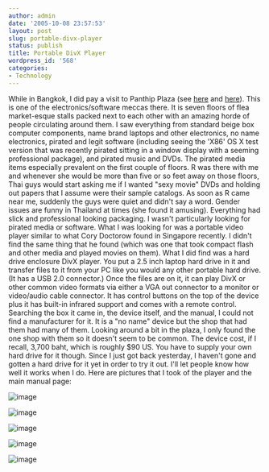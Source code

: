 ```yaml
---
author: admin
date: '2005-10-08 23:57:53'
layout: post
slug: portable-divx-player
status: publish
title: Portable DivX Player
wordpress_id: '568'
categories:
- Technology
---
```


While in Bangkok, I did pay a visit to Panthip Plaza (see
[here](http://www.bangkokbob.net/pantip.html) and
[here](http://www.into-asia.com/bangkok/shopping/pantip.php)). This is
one of the electronics/software meccas there. It is seven floors of flea
market-esque stalls packed next to each other with an amazing horde of
people circulating around them. I saw everything from standard beige box
computer components, name brand laptops and other electronics, no name
electronics, pirated and legit software (including seeing the 'X86' OS X
test version that was recently pirated sitting in a window display with
a seeming professional package), and pirated music and DVDs. The pirated
media items especially prevalent on the first couple of floors. R was
there with me and whenever she would be more than five or so feet away
on those floors, Thai guys would start asking me if I wanted "sexy
movie" DVDs and holding out papers that I assume were their sample
catalogs. As soon as R came near me, suddenly the guys were quiet and
didn't say a word. Gender issues are funny in Thailand at times (she
found it amusing). Everything had slick and professional looking
packaging. I wasn't particularly looking for pirated media or software.
What I was looking for was a portable video player similar to what Cory
Doctorow found in Singapore recently. I didn't find the same thing that
he found (which was one that took compact flash and other media and
played movies on them). What I did find was a hard drive enclosure DivX
player. You put a 2.5 inch laptop hard drive in it and transfer files to
it from your PC like you would any other portable hard drive. (It has a
USB 2.0 connector.) Once the files are on it, it can play DivX or other
common video formats via either a VGA out connector to a monitor or
video/audio cable connector. It has control buttons on the top of the
device plus it has built-in infrared support and comes with a remote
control. Searching the box it came in, the device itself, and the
manual, I could not find a manufacturer for it. It is a "no name" device
but the shop that had them had many of them. Looking around a bit in the
plaza, I only found the one shop with them so it doesn't seem to be
common. The device cost, if I recall, 3,700 baht, which is roughly $90
US. You have to supply your own hard drive for it though. Since I just
got back yesterday, I haven't gone and gotten a hard drive for it yet in
order to try it out. I'll let people know how well it works when I do.
Here are pictures that I took of the player and the main manual page:

![image](http://www.arcanology.com/images/divx-box.jpg)

![image](http://www.arcanology.com/images/divx-box-contents.jpg)

![image](http://www.arcanology.com/images/divx-player.jpg)

![image](http://www.arcanology.com/images/divx-player-closeup.jpg)

![image](http://www.arcanology.com/images/divx-manual.jpg)
